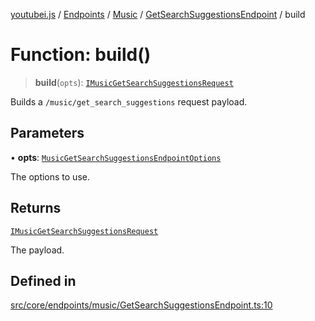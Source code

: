 [youtubei.js](../../../../../../../README.md) / [Endpoints](../../../../../README.md) / [Music](../../../README.md) / [GetSearchSuggestionsEndpoint](../README.md) / build

# Function: build()

> **build**(`opts`): [`IMusicGetSearchSuggestionsRequest`](../../../../../../Types/interfaces/IMusicGetSearchSuggestionsRequest.md)

Builds a `/music/get_search_suggestions` request payload.

## Parameters

• **opts**: [`MusicGetSearchSuggestionsEndpointOptions`](../../../../../../Types/type-aliases/MusicGetSearchSuggestionsEndpointOptions.md)

The options to use.

## Returns

[`IMusicGetSearchSuggestionsRequest`](../../../../../../Types/interfaces/IMusicGetSearchSuggestionsRequest.md)

The payload.

## Defined in

[src/core/endpoints/music/GetSearchSuggestionsEndpoint.ts:10](https://github.com/LuanRT/YouTube.js/blob/eb21af33db708f0355f4fb15881f5d4fabc7b06c/src/core/endpoints/music/GetSearchSuggestionsEndpoint.ts#L10)
